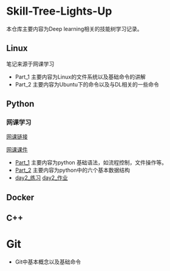 # Skill-Tree-Lights-Up

本仓库主要内容为Deep learning相关的技能树学习记录。

## Linux

笔记来源于网课学习

- Part_1 主要内容为Linux的文件系统以及基础命令的讲解
- Part_2 主要内容为Ubuntu下的命令以及与DL相关的一些命令

## Python

### 网课学习

[网课链接](https://www.bilibili.com/video/BV1j7411e7MD)

[网课课件](https://book.apeland.cn/details/329/)

- [Part_1](https://github.com/NaCl-Ocean/Skill-Tree-Lights-Up/blob/master/Python/part_1.md) 主要内容为python 基础语法，如流程控制，文件操作等。
- [Part_2](https://github.com/NaCl-Ocean/Skill-Tree-Lights-Up/blob/master/Python/part_2.md) 主要内容为python中的六个基本数据结构
- [day2_练习](https://github.com/NaCl-Ocean/Skill-Tree-Lights-Up/blob/master/Python/day2_practice.ipynb)     [day2_作业](https://github.com/NaCl-Ocean/Skill-Tree-Lights-Up/blob/master/Python/day2_homework.py)  

## Docker

## C++

# Git

- Git中基本概念以及基础命令